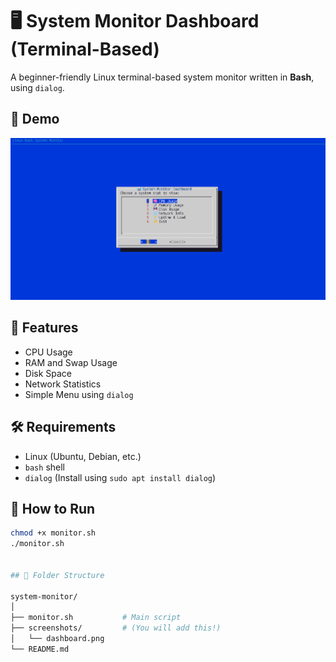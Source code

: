 # 🖥️ System Monitor Dashboard (Terminal-Based)

A beginner-friendly Linux terminal-based system monitor written in **Bash**, using `dialog`.

## 📸 Demo

![Dashboard Screenshot](./screenshots/dashboard.png)

## 🔧 Features

- CPU Usage
- RAM and Swap Usage
- Disk Space
- Network Statistics
- Simple Menu using `dialog`

## 🛠️ Requirements

- Linux (Ubuntu, Debian, etc.)
- `bash` shell
- `dialog` (Install using `sudo apt install dialog`)

## 🚀 How to Run

```bash
chmod +x monitor.sh
./monitor.sh


## 📁 Folder Structure

system-monitor/
│
├── monitor.sh           # Main script
├── screenshots/         # (You will add this!)
│   └── dashboard.png
└── README.md

